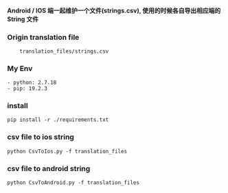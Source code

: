 #### Android / IOS 端一起维护一个文件(strings.csv), 使用的时候各自导出相应端的 String 文件

### Origin translation file
```
    translation_files/strings.csv
```

### My Env
    - python: 2.7.18
    - pip: 19.2.3
### install
```
pip install -r ./requirements.txt
```
### csv file to ios string
``` 
python CsvToIos.py -f translation_files
```

### csv file to android string
``` 
python CsvToAndroid.py -f translation_files
```
